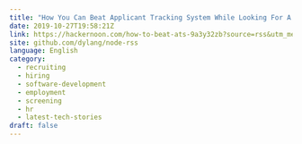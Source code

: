 ```yaml
---
title: "How You Can Beat Applicant Tracking System While Looking For A Job"
date: 2019-10-27T19:58:21Z
link: https://hackernoon.com/how-to-beat-ats-9a3y32zb?source=rss&utm_medium=RSS&utm_source=news.12bit.vn
site: github.com/dylang/node-rss
language: English
category:
  - recruiting
  - hiring
  - software-development
  - employment
  - screening
  - hr
  - latest-tech-stories
draft: false
---
```

